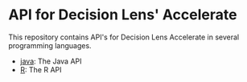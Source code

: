 # API for Decision Lens' Accelerate 
This repository contains API's for Decision Lens Accelerate in several programming languages.

* [java](java): The Java API
* [R](R): The R API
